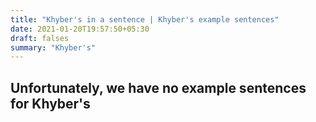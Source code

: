 ```yaml
---
title: "Khyber's in a sentence | Khyber's example sentences"
date: 2021-01-20T19:57:50+05:30
draft: falses
summary: "Khyber's"
---
```

## Unfortunately, we have no example sentences for Khyber's                 
